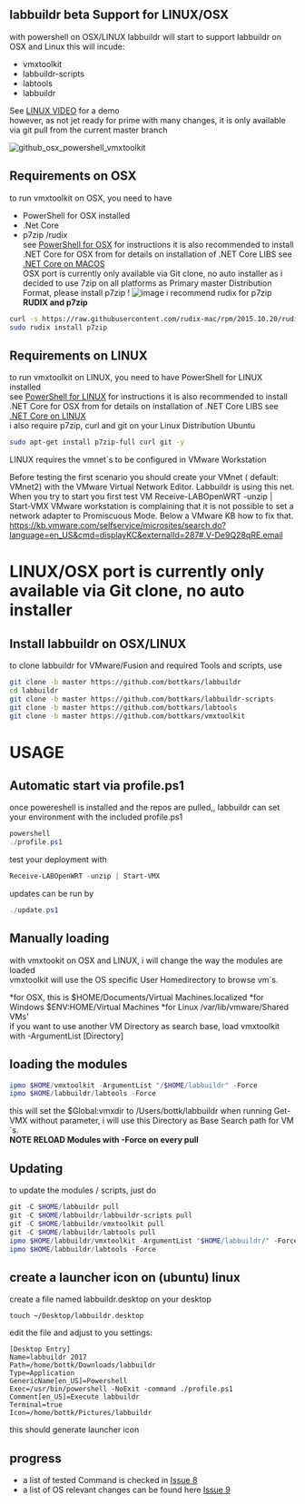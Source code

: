 ## labbuildr beta Support for LINUX/OSX
with powershell on OSX/LINUX labbuildr will start to support labbuildr on OSX and Linux
this will incude:
* vmxtoolkit
* labbuildr-scripts
* labtools
* labbuildr

See [LINUX VIDEO](https://www.youtube.com/watch?v=ZjXEVWe9KU4) for a demo  
however, as not jet ready for prime with many changes, it is only available via git pull from the current master branch

![github_osx_powershell_vmxtoolkit](https://cloud.githubusercontent.com/assets/8255007/17848963/c08f8588-6856-11e6-8714-82d50f96dc93.gif)

## Requirements on OSX
to run vmxtoolkit on OSX, you need to have  
* PowerShell for OSX installed  
* .Net Core
* p7zip /rudix  
see [PowerShell for OSX](https://github.com/PowerShell/PowerShell/blob/master/docs/installation/linux.md#os-x-1011) for instructions  it is also recommended to install .NET Core for OSX from for details on installation of .NET Core LIBS see [.NET Core on MACOS](https://www.microsoft.com/net/core#macos)   
OSX port is currently only available via Git clone, no auto installer
as i decided to use 7zip on all platforms as Primary master Distribution Format, please install p7zip !
![image](https://cloud.githubusercontent.com/assets/8255007/18025670/62fe7e7c-6c31-11e6-9972-bbde6aa40d00.png) 
i recommend rudix for p7zip  
**RUDIX and p7zip**
```bash
curl -s https://raw.githubusercontent.com/rudix-mac/rpm/2015.10.20/rudix.py | sudo python - install rudix
sudo rudix install p7zip
```

  

## Requirements on LINUX
to run vmxtoolkit on LINUX, you need to have PowerShell for LINUX installed  
see [PowerShell for LINUX](https://github.com/PowerShell/PowerShell/blob/master/docs/installation/linux.md) for instructions
it is also recommended to install .NET Core for OSX from for details on installation of .NET Core LIBS see [.NET Core on LINUX](https://www.microsoft.com/net/core#LINUX)   
i also require  p7zip, curl and git on your Linux Distribution
Ubuntu
```bash
sudo apt-get install p7zip-full curl git -y
```
LINUX requires the vmnet´s to be configured in VMware Workstation  

Before testing the first scenario you should create your VMnet ( default: VMnet2) with the VMware Virtual Network Editor. Labbuildr is using this net. 
When you try to start you first test VM Receive-LABOpenWRT -unzip | Start-VMX
VMware workstation is complaining that it is not possible to set a network adapter to Promiscuous Mode. Below a VMware KB how to fix that.
https://kb.vmware.com/selfservice/microsites/search.do?language=en_US&cmd=displayKC&externalId=287#.V-De9Q28qRE.email


# LINUX/OSX port is currently only available via Git clone, no auto installer 
## Install labbuildr on OSX/LINUX

to clone labbuildr for VMware/Fusion and required Tools and scripts, use   
```Bash
git clone -b master https://github.com/bottkars/labbuildr
cd labbuildr
git clone -b master https://github.com/bottkars/labbuildr-scripts 
git clone -b master https://github.com/bottkars/labtools
git clone -b master https://github.com/bottkars/vmxtoolkit
```
# USAGE
## Automatic start via profile.ps1
once powereshell is installed and the repos are pulled,, labbuildr can set your environment with the included profile.ps1   
```Powershell
powershell
./profile.ps1
```

test your deployment with
```Powershell
Receive-LABOpenWRT -unzip | Start-VMX
```


updates can be run by  
```Powershell
./update.ps1
```

## Manually loading

with vmxtookit on OSX and LINUX, i will change the way the modules are loaded  
vmxtoolkit will use the OS specific User Homedirectory to browse vm´s.  

*for OSX, this is $HOME/Documents/Virtual Machines.localized
*for Windows $ENV:HOME/Virtual Machines
*for Linux /var/lib/vmware/Shared VMs'   
if you want to use another VM Directory as search base, load vmxtoolkit with -ArgumentList [Directory]
## loading the modules
```Powershell
ipmo $HOME/vmxtoolkit -ArgumentList "/$HOME/labbuildr" -Force
ipmo $HOME/labbuildr/labtools -Force
```

this will set the $Global:vmxdir to /Users/bottk/labbuildr
when running Get-VMX without parameter, i will use this Directory as Base Search path for VM´s.   
**NOTE RELOAD Modules with -Force on every pull**

## Updating
to update the modules / scripts, just do

```Powershell
git -C $HOME/labbuildr pull
git -C $HOME/labbuildr/labbuildr-scripts pull
git -C $HOME/labbuildr/vmxtoolkit pull
git -C $HOME/labbuildr/labtools pull
ipmo $HOME/labbuildr/vmxtoolkit -ArgumentList "$HOME/labbuildr/" -Force
ipmo $HOME/labbuildr/labtools -Force  
```
## create a launcher icon on (ubuntu) linux
create a file named labbuildr.desktop on your desktop
```
touch ~/Desktop/labbuildr.desktop
```
edit the file and adjust to you settings:
```
[Desktop Entry]
Name=labbuildr 2017
Path=/home/bottk/Downloads/labbuildr
Type=Application
GenericName[en_US]=Powershell
Exec=/usr/bin/powershell -NoExit -command ./profile.ps1
Comment[en_US]=Execute labbuildr
Terminal=true
Icon=/home/bottk/Pictures/labbuildr
```
this should generate  launcher icon


## progress
* a list of tested Command is checked in [Issue 8](https://github.com/bottkars/vmxtoolkit/issues/8)   
* a list of OS relevant changes can be found here [Issue 9](https://github.com/bottkars/vmxtoolkit/issues/9)   